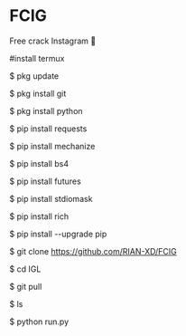 # FCIG
Free crack Instagram 🤫

#install termux 

$ pkg update

$ pkg install git

$ pkg install python

$ pip install requests

$ pip install mechanize

$ pip install bs4

$ pip install futures

$ pip install stdiomask

$ pip install rich

$ pip install --upgrade pip

$ git clone https://github.com/RIAN-XD/FCIG

$ cd IGL

$ git pull

$ ls

$ python run.py
